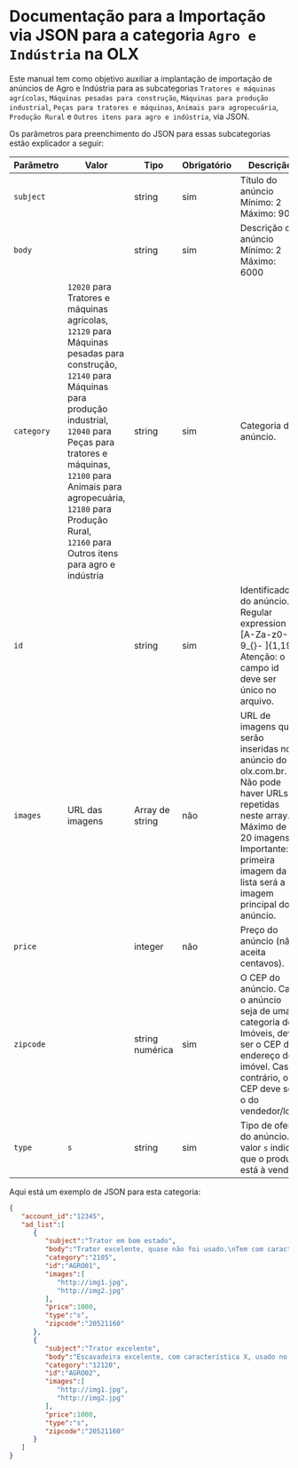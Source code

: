 # Documentação para a Importação via JSON para a categoria `Agro e Indústria` na OLX

Este manual tem como objetivo auxiliar a implantação de importação de anúncios de Agro e Indústria para as subcategorias `Tratores e máquinas agrícolas`, `Máquinas pesadas para construção`, `Máquinas para produção industrial`, `Peças para tratores e máquinas`, `Animais para agropecuária`, `Produção Rural` e `Outros itens para agro e indústria`, via JSON.

Os parâmetros para preenchimento do JSON para essas subcategorias estão explicador a seguir: 

| Parâmetro | Valor | Tipo | Obrigatório | Descrição  |
|-------------------------------------------------|------------------------------------------------------------------------|-------|------|------------------------------------------------------------------------------------------------------------------------------------------------------------------------------------------------------------------------------------------------------------------------------------|
| `subject` |  | string | sim | Título do anúncio Mínimo: 2 Máximo: 90    |
| `body` |  | string | sim | Descrição do anúncio Mínimo: 2 Máximo: 6000     |
| `category` | `12020` para Tratores e máquinas agrícolas,<br> `12120` para Máquinas pesadas para construção,<br> `12140` para Máquinas para produção industrial,<br> `12040` para Peças para tratores e máquinas,<br> `12100` para Animais para agropecuária,<br> `12180` para Produção Rural,<br> `12160` para Outros itens para agro e indústria| string | sim | Categoria do anúncio. |
| `id` |  | string | sim | Identificador do anúncio. Regular expression : [A-Za-z0- 9_{}- ]{1,19}<br>Atenção: o campo id deve ser único no arquivo. |
| `images` | URL das imagens | Array de string | não | URL de imagens que serão inseridas no anúncio do olx.com.br. Não pode haver URLs repetidas neste array. Máximo de 20 imagens.<br>Importante: a primeira imagem da lista será a imagem principal do anúncio.         |
| `price` |  | integer | não | Preço do anúncio (não aceita centavos).   |
| `zipcode` |  | string numérica | sim | O CEP do anúncio. Caso o anúncio seja de uma categoria de Imóveis, deve ser o CEP do endereço do imóvel. Caso contrário, o CEP deve ser o do vendedor/loja.|
| `type` | `s` | string | sim | Tipo de oferta do anúncio. O valor `s` indica que o produto está à venda. |

Aqui está um exemplo de JSON para esta categoria:

```json
{  
   "account_id":"12345",
   "ad_list":[  
      {  
         "subject":"Trator em bom estado",
         "body":"Trator excelente, quase não foi usado.\nTem com características X, Y e Z.",
         "category":"2105",
         "id":"AGRO01",
         "images":[  
            "http://img1.jpg",
            "http://img2.jpg"
         ],
         "price":1000,
         "type":"s",
         "zipcode":"20521160"
      },
      {  
         "subject":"Trator excelente",
         "body":"Escavadeira excelente, com característica X, usado no caso Y.\nPeça em excelente estado, com características X, Y e Z.",
         "category":"12120",
         "id":"AGRO02",
         "images":[  
            "http://img1.jpg",
            "http://img2.jpg"
         ],
         "price":1000,
         "type":"s",
         "zipcode":"20521160"
      }
   ]
}
```
